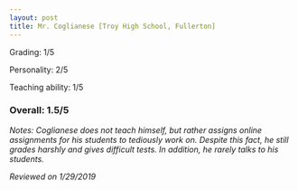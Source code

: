 ```yaml
---
layout: post
title: Mr. Coglianese [Troy High School, Fullerton]
---
```


Grading: 1/5

Personality: 2/5

Teaching ability: 1/5

### Overall: 1.5/5

*Notes: Coglianese does not teach himself, but rather assigns online assignments for his students to tediously work on. Despite this fact,
he still grades harshly and gives difficult tests. In addition, he rarely talks to his students.*

*Reviewed on 1/29/2019*
